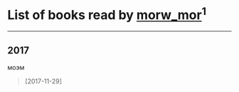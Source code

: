 # List of books read by [morw_mor](http://vk.com/id295913564)<sup>1</sup>
---

## 2017

моэм
> [2017-11-29] 



